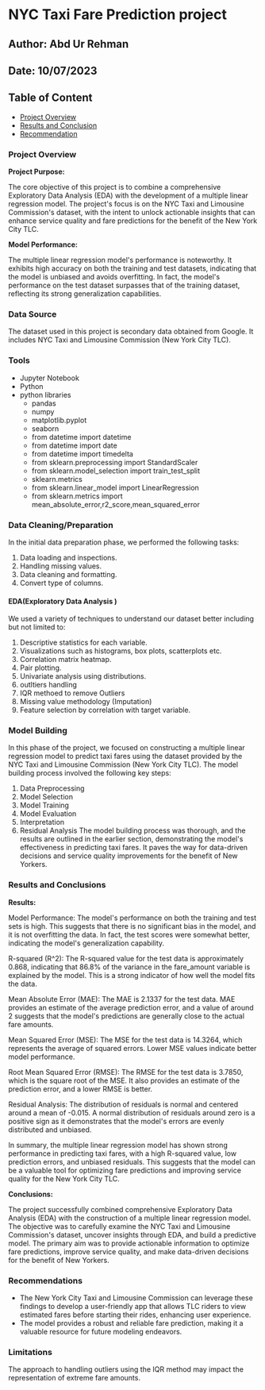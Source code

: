 # NYC Taxi Fare Prediction project

## Author: Abd Ur Rehman

## Date: 10/07/2023

## Table of Content

- [Project Overview](#project-overview)
- [Results and Conclusion](#results-and-conclusions)
- [Recommendation](#recommendations)

### Project Overview

**Project Purpose:**

The core objective of this project is to combine a comprehensive Exploratory Data Analysis (EDA) with the development of a multiple linear regression model. The project's focus is on the NYC Taxi and Limousine Commission's dataset, with the intent to unlock actionable insights that can enhance service quality and fare predictions for the benefit of the New York City TLC.

**Model Performance:**

The multiple linear regression model's performance is noteworthy. It exhibits high accuracy on both the training and test datasets, indicating that the model is unbiased and avoids overfitting. In fact, the model's performance on the test dataset surpasses that of the training dataset, reflecting its strong generalization capabilities.

### Data Source

The dataset used in this project is secondary data obtained from Google. It includes NYC Taxi and Limousine Commission (New York City TLC).

### Tools

- Jupyter Notebook
- Python
- python libraries
  - pandas
  - numpy
  - matplotlib.pyplot
  - seaborn
  - from datetime import datetime
  - from datetime import date
  - from datetime import timedelta
  - from sklearn.preprocessing import StandardScaler
  - from sklearn.model_selection import train_test_split
  - sklearn.metrics
  - from sklearn.linear_model import LinearRegression
  - from sklearn.metrics import mean_absolute_error,r2_score,mean_squared_error

### Data Cleaning/Preparation

In the initial data preparation phase, we performed the following tasks:

1. Data loading and inspections.
2. Handling missing values.
3. Data cleaning and formatting.
4. Convert type of columns.

#### EDA(Exploratory Data Analysis )

We used a variety of techniques to understand our dataset better including but not limited to:

1. Descriptive statistics for each variable.
2. Visualizations such as histograms, box plots, scatterplots etc.
3. Correlation matrix heatmap.
4. Pair plotting.
5. Univariate analysis using distributions.
6. outltiers handling
7. IQR methoed to remove Outliers
8. Missing value methodology (Imputation)
9. Feature selection by correlation with target variable.

### Model Building

In this phase of the project, we focused on constructing a multiple linear regression model to predict taxi fares using the dataset provided by the NYC Taxi and Limousine Commission (New York City TLC). The model building process involved the following key steps:

1. Data Preprocessing
2. Model Selection
3. Model Training
4. Model Evaluation
5. Interpretation
6. Residual Analysis
The model building process was thorough, and the results are outlined in the earlier section, demonstrating the model's effectiveness in predicting taxi fares. It paves the way for data-driven decisions and service quality improvements for the benefit of New Yorkers.

### Results and Conclusions

**Results:**

Model Performance: The model's performance on both the training and test sets is high. This suggests that there is no significant bias in the model, and it is not overfitting the data. In fact, the test scores were somewhat better, indicating the model's generalization capability.

R-squared (R^2): The R-squared value for the test data is approximately 0.868, indicating that 86.8% of the variance in the fare_amount variable is explained by the model. This is a strong indicator of how well the model fits the data.

Mean Absolute Error (MAE): The MAE is 2.1337 for the test data. MAE provides an estimate of the average prediction error, and a value of around 2 suggests that the model's predictions are generally close to the actual fare amounts.

Mean Squared Error (MSE): The MSE for the test data is 14.3264, which represents the average of squared errors. Lower MSE values indicate better model performance.

Root Mean Squared Error (RMSE): The RMSE for the test data is 3.7850, which is the square root of the MSE. It also provides an estimate of the prediction error, and a lower RMSE is better.

Residual Analysis: The distribution of residuals is normal and centered around a mean of -0.015. A normal distribution of residuals around zero is a positive sign as it demonstrates that the model's errors are evenly distributed and unbiased.

In summary, the multiple linear regression model has shown strong performance in predicting taxi fares, with a high R-squared value, low prediction errors, and unbiased residuals. This suggests that the model can be a valuable tool for optimizing fare predictions and improving service quality for the New York City TLC.

**Conclusions:**

The project successfully combined comprehensive Exploratory Data Analysis (EDA) with the construction of a multiple linear regression model. The objective was to carefully examine the NYC Taxi and Limousine Commission's dataset, uncover insights through EDA, and build a predictive model. The primary aim was to provide actionable information to optimize fare predictions, improve service quality, and make data-driven decisions for the benefit of New Yorkers.

### Recommendations

- The New York City Taxi and Limousine Commission can leverage these findings to develop a user-friendly app that allows TLC riders to view estimated fares before starting their rides, enhancing user experience.
- The model provides a robust and reliable fare prediction, making it a valuable resource for future modeling endeavors.

### Limitations

The approach to handling outliers using the IQR method may impact the representation of extreme fare amounts.